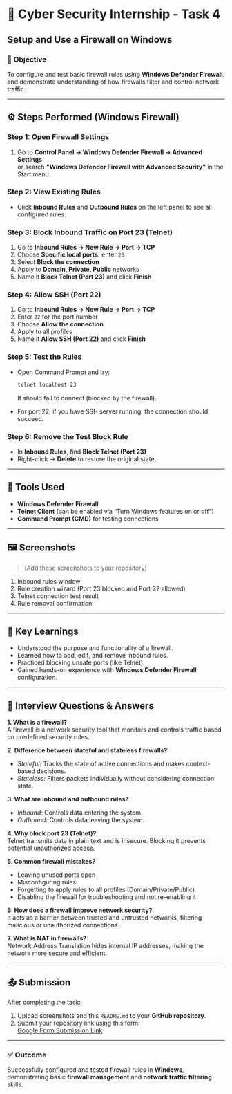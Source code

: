 # 🔐 Cyber Security Internship - Task 4  
## Setup and Use a Firewall on Windows  

### 🧭 Objective
To configure and test basic firewall rules using **Windows Defender Firewall**, and demonstrate understanding of how firewalls filter and control network traffic.

---

## ⚙️ Steps Performed (Windows Firewall)

### Step 1: Open Firewall Settings
1. Go to **Control Panel → Windows Defender Firewall → Advanced Settings**  
   or search **"Windows Defender Firewall with Advanced Security"** in the Start menu.

### Step 2: View Existing Rules
- Click **Inbound Rules** and **Outbound Rules** on the left panel to see all configured rules.

### Step 3: Block Inbound Traffic on Port 23 (Telnet)
1. Go to **Inbound Rules → New Rule → Port → TCP**  
2. Choose **Specific local ports:** enter `23`  
3. Select **Block the connection**  
4. Apply to **Domain, Private, Public** networks  
5. Name it **Block Telnet (Port 23)** and click **Finish**

### Step 4: Allow SSH (Port 22)
1. Go to **Inbound Rules → New Rule → Port → TCP**  
2. Enter `22` for the port number  
3. Choose **Allow the connection**  
4. Apply to all profiles  
5. Name it **Allow SSH (Port 22)** and click **Finish**

### Step 5: Test the Rules
- Open Command Prompt and try:
  ```bash
  telnet localhost 23
  ```
  It should fail to connect (blocked by the firewall).

- For port 22, if you have SSH server running, the connection should succeed.

### Step 6: Remove the Test Block Rule
- In **Inbound Rules**, find **Block Telnet (Port 23)**  
- Right-click → **Delete** to restore the original state.

---

## 🧰 Tools Used
- **Windows Defender Firewall**
- **Telnet Client** (can be enabled via “Turn Windows features on or off”)
- **Command Prompt (CMD)** for testing connections

---

## 🖼️ Screenshots
> (Add these screenshots to your repository)
1. Inbound rules window  
2. Rule creation wizard (Port 23 blocked and Port 22 allowed)  
3. Telnet connection test result  
4. Rule removal confirmation  

---

## 🧩 Key Learnings
- Understood the purpose and functionality of a firewall.  
- Learned how to add, edit, and remove inbound rules.  
- Practiced blocking unsafe ports (like Telnet).  
- Gained hands-on experience with **Windows Defender Firewall** configuration.  

---

## 🧠 Interview Questions & Answers

**1. What is a firewall?**  
A firewall is a network security tool that monitors and controls traffic based on predefined security rules.

**2. Difference between stateful and stateless firewalls?**  
- *Stateful:* Tracks the state of active connections and makes context-based decisions.  
- *Stateless:* Filters packets individually without considering connection state.

**3. What are inbound and outbound rules?**  
- *Inbound:* Controls data entering the system.  
- *Outbound:* Controls data leaving the system.

**4. Why block port 23 (Telnet)?**  
Telnet transmits data in plain text and is insecure. Blocking it prevents potential unauthorized access.

**5. Common firewall mistakes?**  
- Leaving unused ports open  
- Misconfiguring rules  
- Forgetting to apply rules to all profiles (Domain/Private/Public)  
- Disabling the firewall for troubleshooting and not re-enabling it  

**6. How does a firewall improve network security?**  
It acts as a barrier between trusted and untrusted networks, filtering malicious or unauthorized connections.

**7. What is NAT in firewalls?**  
Network Address Translation hides internal IP addresses, making the network more secure and efficient.

---

## 📤 Submission
After completing the task:
1. Upload screenshots and this `README.md` to your **GitHub repository**.  
2. Submit your repository link using this form:  
   [Google Form Submission Link](https://forms.gle/8Gm83s53KbyXs3Ne9)

---

### ✅ Outcome
Successfully configured and tested firewall rules in **Windows**, demonstrating basic **firewall management** and **network traffic filtering** skills.

